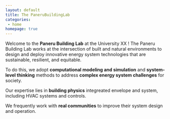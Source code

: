 ```yaml
---
layout: default
title: The PaneruBuildingLab
categories:
 - home
homepage: true
---
```


Welcome to the **Paneru Building Lab** at the University XX ! 
The Paneru Building Lab works at the intersection of built and natural environments to design and deploy 
innovative energy system technologies that are sustainable, resilient, and equitable. 

To do this, we adopt **computational modeling and simulation** and **system-level thinking** methods  to address
**complex energy system challenges** for society. 

Our expertise lies in **building physics**  integreated envelope and system, including HVAC systems 
and controls. 

[//]: # (Some of the fundamental scientific questions we study include:) 

We frequently work with **real communities** to improve their system design and operation. 
